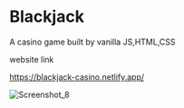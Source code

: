 # Blackjack

A casino game built by vanilla JS,HTML,CSS

website link

https://blackjack-casino.netlify.app/

![Screenshot_8](https://user-images.githubusercontent.com/117892673/201922692-e91c1ba1-c654-4344-85a0-7b5a13e3e50b.png)
